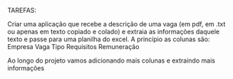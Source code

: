 TAREFAS:

Criar uma aplicação que recebe a descrição de uma vaga (em pdf, em .txt ou apenas em texto copiado e colado) e extraia as informações daquele texto e passe para uma planilha do excel. A princípio as colunas são:
Empresa
Vaga
Tipo
Requisitos
Remuneração

Ao longo do projeto vamos adicionando mais colunas e extraindo mais informações
